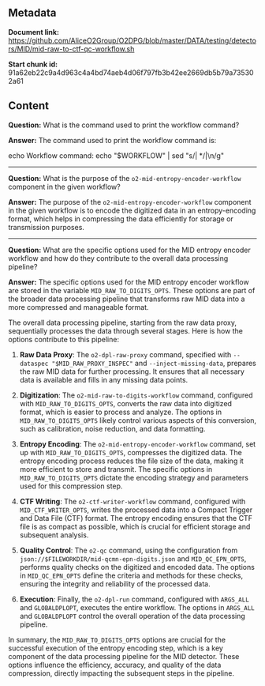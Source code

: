 ## Metadata

**Document link:** https://github.com/AliceO2Group/O2DPG/blob/master/DATA/testing/detectors/MID/mid-raw-to-ctf-qc-workflow.sh

**Start chunk id:** 91a62eb22c9a4d963c4a4bd74aeb4d06f797fb3b42ee2669db5b79a735302a61

## Content

**Question:** What is the command used to print the workflow command?

**Answer:** The command used to print the workflow command is:

echo Workflow command:
echo "$WORKFLOW" | sed "s/| */|\n/g"

---

**Question:** What is the purpose of the `o2-mid-entropy-encoder-workflow` component in the given workflow?

**Answer:** The purpose of the `o2-mid-entropy-encoder-workflow` component in the given workflow is to encode the digitized data in an entropy-encoding format, which helps in compressing the data efficiently for storage or transmission purposes.

---

**Question:** What are the specific options used for the MID entropy encoder workflow and how do they contribute to the overall data processing pipeline?

**Answer:** The specific options used for the MID entropy encoder workflow are stored in the variable `MID_RAW_TO_DIGITS_OPTS`. These options are part of the broader data processing pipeline that transforms raw MID data into a more compressed and manageable format.

The overall data processing pipeline, starting from the raw data proxy, sequentially processes the data through several stages. Here is how the options contribute to this pipeline:

1. **Raw Data Proxy**: The `o2-dpl-raw-proxy` command, specified with `--dataspec "$MID_RAW_PROXY_INSPEC"` and `--inject-missing-data`, prepares the raw MID data for further processing. It ensures that all necessary data is available and fills in any missing data points.

2. **Digitization**: The `o2-mid-raw-to-digits-workflow` command, configured with `MID_RAW_TO_DIGITS_OPTS`, converts the raw data into digitized format, which is easier to process and analyze. The options in `MID_RAW_TO_DIGITS_OPTS` likely control various aspects of this conversion, such as calibration, noise reduction, and data formatting.

3. **Entropy Encoding**: The `o2-mid-entropy-encoder-workflow` command, set up with `MID_RAW_TO_DIGITS_OPTS`, compresses the digitized data. The entropy encoding process reduces the file size of the data, making it more efficient to store and transmit. The specific options in `MID_RAW_TO_DIGITS_OPTS` dictate the encoding strategy and parameters used for this compression step.

4. **CTF Writing**: The `o2-ctf-writer-workflow` command, configured with `MID_CTF_WRITER_OPTS`, writes the processed data into a Compact Trigger and Data File (CTF) format. The entropy encoding ensures that the CTF file is as compact as possible, which is crucial for efficient storage and subsequent analysis.

5. **Quality Control**: The `o2-qc` command, using the configuration from `json://$FILEWORKDIR/mid-qcmn-epn-digits.json` and `MID_QC_EPN_OPTS`, performs quality checks on the digitized and encoded data. The options in `MID_QC_EPN_OPTS` define the criteria and methods for these checks, ensuring the integrity and reliability of the processed data.

6. **Execution**: Finally, the `o2-dpl-run` command, configured with `ARGS_ALL` and `GLOBALDPLOPT`, executes the entire workflow. The options in `ARGS_ALL` and `GLOBALDPLOPT` control the overall operation of the data processing pipeline.

In summary, the `MID_RAW_TO_DIGITS_OPTS` options are crucial for the successful execution of the entropy encoding step, which is a key component of the data processing pipeline for the MID detector. These options influence the efficiency, accuracy, and quality of the data compression, directly impacting the subsequent steps in the pipeline.